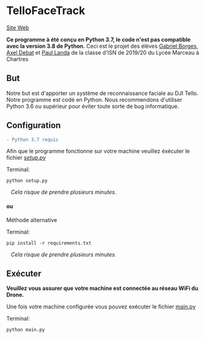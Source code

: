 # TelloFaceTrack

[Site Web](https://axeldebat.github.io/Tello-Face-Track/)

**Ce programme à été conçu en Python 3.7, le code n'est pas compatible avec la version 3.8 de Python.**
 Ceci est le projet des élèves [Gabriel Borges](https://github.com/gabrielsmborges), [Axel Debat](https://github.com/axeldebat) et [Paul Landa](https://github.com/padvan) de la classe d'ISN de 2019/20 du Lycée Marceau à Chartres

## But
Notre but est d'apporter un système de reconnaissance faciale au DJI Tello. Notre programme est codé en Python. Nous recommendons d'utiliser Python 3.6 ou supérieur pour éviter toute sorte de bug informatique.

## Configuration

```diff
- Python 3.7 requis
```
Afin que le programme fonctionne sur votre machine veuillez éxécuter le fichier [_setup.py_](setup.py)

Terminal:
```
python setup.py
```
&nbsp;&nbsp;
_Cela risque de prendre plusieurs minutes._

#### ou
Méthode alternative

Terminal: 
```
pip install -r requirements.txt
```
&nbsp;&nbsp;
_Cela risque de prendre plusieurs minutes._


## Exécuter

**Veuillez vous assurer que votre machine est connectée au réseau WiFi du Drone.**

Une fois votre machine configurée vous pouvez exécuter le fichier [main.py](main.py)

Terminal:
```
python main.py
```

